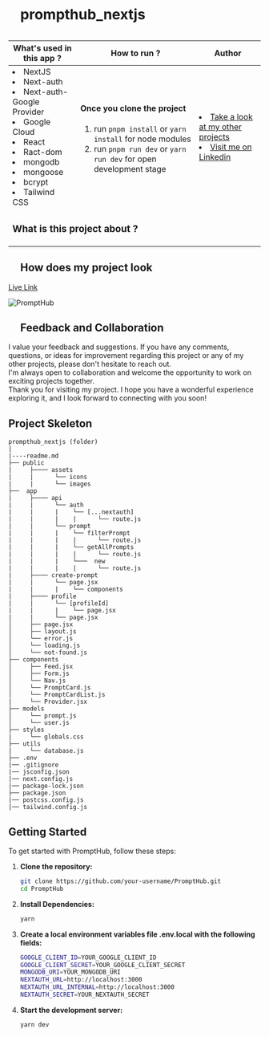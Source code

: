 
<div id="user-content-toc">
  <ul align="left">
    <summary><h1 style="display: inline-block">prompthub_nextjs</h1></summary>
  </ul>
</div>

<table>
   <thead>
        <tr>
            <th>What's used in this app ?</th>
            <th>How to run ?</th>
            <th>Author</th>
        </tr>
    </thead>
  <tbody>
  <tr>
    <td> 
      <li> NextJS  
      <li> Next-auth
      <li> Next-auth-Google Provider
      <li> Google Cloud
      <li> React 
      <li> Ract-dom 
      <li> mongodb
      <li> mongoose
      <li> bcrypt 
      <li> Tailwind CSS
    </td>
    <td>  <h4>Once you clone the project</h4>  
      
 1) run  `pnpm install`  or `yarn install` for node modules
 2) run `pnpm run dev` or `yarn run dev` for open development stage
   </td>
    <td> <li> <a href="https://github.com/kaplanh" target="_blank">Take a look at my other projects</a> <li> <a href="https://www.linkedin.com/in/kaplan-h/" target="_blank">Visit me on Linkedin</a> 
  </tr>
  <tr>
    <td colspan="3"><h3>What is this project about ?</h3> 
<p>

</p>
    </td>
  </tr>
      </tbody>
</table>

<div id="user-content-toc">
  <ul align="left">
    <summary><h2>How does my project look</h2></summary>
  </ul>
</div>

[Live Link](https://propmthubv1.vercel.app/)

![PromptHub](https://github.com/user-attachments/assets/549ed402-71c6-4d62-8b61-b3be68d6614d)

<div id="user-content-toc">
  <ul align="left">
    <summary><h2>Feedback and Collaboration</h2></summary>
  </ul>
</div>
I value your feedback and suggestions. If you have any comments, questions, or ideas for improvement regarding this project or any of my other projects, please don't hesitate to reach out.<br>
I'm always open to collaboration and welcome the opportunity to work on exciting projects together.<br>
Thank you for visiting my project. I hope you have a wonderful experience exploring it, and I look forward to connecting with you soon!

## Project Skeleton

```
prompthub_nextjs (folder)
|
|----readme.md
├── public
|     ├──── assets
|     |      └── icons
|     |      └── images
├──  app
|     ├──── api
|     |      └── auth
|     |      |    └── [...nextauth]
|     |      |    |      └── route.js
|     |      └── prompt
|     |      |    └── filterPrompt
|     |      |    |      └── route.js
|     |      |    └── getAllPrompts
|     |      |    |      └── route.js
|     |      |    └───  new
|     |      |    |      └── route.js
|     ├──── create-prompt
|     |      └── page.jsx
|     |      |    └── components   
|     ├──── profile
|     |      └── [profileId]
|     |      |    └── page.jsx
|     |      └── page.jsx
│     ├── page.jsx
│     ├── layout.js
│     └── error.js
│     └── loading.js
│     └── not-found.js
├── components
│     ├── Feed.jsx
│     ├── Form.js
│     └── Nav.js
│     └── PromptCard.js
│     └── PromptCardList.js
|     └── Provider.jsx
├── models
│     └── prompt.js
│     └── user.js
├── styles
|     └── globals.css
├── utils
|     └── database.js
├── .env
|── .gitignore
|── jsconfig.json
|── next.config.js
|── package-lock.json
├── package.json
|── postcss.config.js
|── tailwind.config.js
```


## Getting Started

To get started with PromptHub, follow these steps:

1. **Clone the repository:**
   ```bash
   git clone https://github.com/your-username/PromptHub.git
   cd PromptHub
   ```
2. **Install Dependencies:**
   ```bash
   yarn
   ```
3. **Create a local environment variables file .env.local with the following fields:**
   ```bash
   GOOGLE_CLIENT_ID=YOUR_GOOGLE_CLIENT_ID
   GOOGLE_CLIENT_SECRET=YOUR_GOOGLE_CLIENT_SECRET
   MONGODB_URI=YOUR_MONGODB_URI
   NEXTAUTH_URL=http://localhost:3000
   NEXTAUTH_URL_INTERNAL=http://localhost:3000
   NEXTAUTH_SECRET=YOUR_NEXTAUTH_SECRET
   ```
4. **Start the development server:**
   ```bash
   yarn dev
   ```

